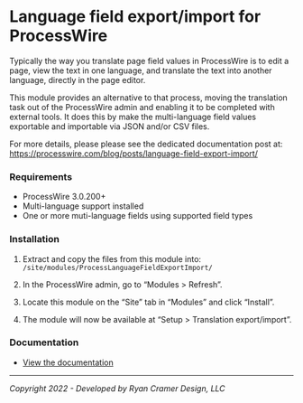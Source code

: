 # Language field export/import for ProcessWire

Typically the way you translate page field values in ProcessWire is to edit a page,
view the text in one language, and translate the text into another language, 
directly in the page editor. 

This module provides an alternative to that process, moving the translation task
out of the ProcessWire admin and enabling it to be completed with external tools. 
It does this by make the multi-language field values exportable and importable
via JSON and/or CSV files. 

For more details, please please see the dedicated documentation post at: 
<https://processwire.com/blog/posts/language-field-export-import/>

### Requirements

- ProcessWire 3.0.200+
- Multi-language support installed
- One or more muti-language fields using supported field types


### Installation

1. Extract and copy the files from this module into: `/site/modules/ProcessLanguageFieldExportImport/`
 
2. In the ProcessWire admin, go to “Modules > Refresh”.  
 
3. Locate this module on the “Site” tab in “Modules” and click “Install”. 
 
4. The module will now be available at “Setup > Translation export/import”.

### Documentation

- [View the documentation](https://processwire.com/blog/posts/language-field-export-import/)
 
-----
*Copyright 2022 - Developed by Ryan Cramer Design, LLC*